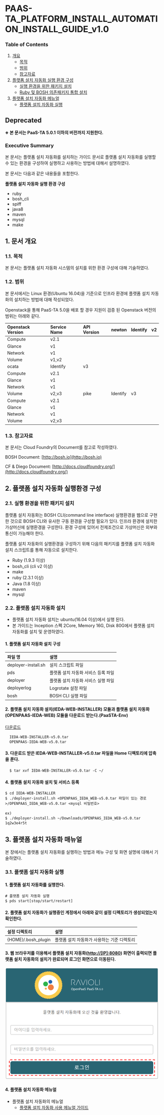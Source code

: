 # PAAS-TA\_PLATFORM\_INSTALL\_AUTOMATION\_INSTALL\_GUIDE\_v1.0

### Table of Contents

1. [개요](paas-ta_platform_install_automation_install_guide_v1.0.md#1)
   * [목적](paas-ta_platform_install_automation_install_guide_v1.0.md#2)
   * [범위](paas-ta_platform_install_automation_install_guide_v1.0.md#3)
   * [참고자료](paas-ta_platform_install_automation_install_guide_v1.0.md#4)
2. [플랫폼 설치 자동화 실행 환경 구성](paas-ta_platform_install_automation_install_guide_v1.0.md#5)
   * [실행 환경을 위한 패키지 설치](paas-ta_platform_install_automation_install_guide_v1.0.md#6)
   * [Ruby 및 BOSH 의존패키지 통합 설치](paas-ta_platform_install_automation_install_guide_v1.0.md#7)
3. [플랫폼 설치 자동화 메뉴얼](paas-ta_platform_install_automation_install_guide_v1.0.md#8)
   * [플랫폼 설치 자동화 실행](paas-ta_platform_install_automation_install_guide_v1.0.md#9)

## Deprecated

**※ 본 문서는 PaaS-TA 5.0.1 이하의 버전까지 지원한다.**

### Executive Summary

본 문서는 플랫폼 설치 자동화를 설치하는 가이드 문서로 플랫폼 설치 자동화를 실행할 수 있는 환경을 구성하여 실행하고 사용하는 방법에 대해서 설명하였다.

본 문서는 다음과 같은 내용들을 포함한다.

**플랫폼 설치 자동화 실행 환경 구성**

* ruby
* bosh\_cli
* spiff
* java8
* maven
* mysql
* make

## 1.  문서 개요

### 1.1.  목적

본 문서는 플랫폼 설치 자동화 시스템의 설치를 위한 환경 구성에 대해 기술하였다.

### 1.2.  범위

본 문서에서는 Linux 환경\(Ubuntu 16.04\)을 기준으로 인프라 환경에 플랫폼 설치 자동화의 설치하는 방법에 대해 작성되었다.

Openstack을 통해 PaaS-TA 5.0을 배포 할 경우 지원이 검증 된 Openstack 버전의 범위는 아래와 같다.

| Openstack Version | Service Name | API Version | newton | Identify | v2 |
| :--- | :--- | :--- | :--- | :--- | :--- |
| Compute | v2.1 |  |  |  |  |
| Glance | v1 |  |  |  |  |
| Network | v1 |  |  |  |  |
| Volume | v1,v2 |  |  |  |  |
| ocata | Identify | v3 |  |  |  |
| Compute | v2.1 |  |  |  |  |
| Glance | v1 |  |  |  |  |
| Network | v1 |  |  |  |  |
| Volume | v2,v3 | pike | Identify | v3 |  |
| Compute | v2.1 |  |  |  |  |
| Glance | v1 |  |  |  |  |
| Network | v1 |  |  |  |  |
| Volume | v2,v3 |  |  |  |  |

### 1.3.  참고자료

본 문서는 Cloud Foundry의 Document를 참고로 작성하였다.

BOSH Document: [http://bosh.io](http://bosh.io)

CF & Diego Document: [http://docs.cloudfoundry.org/](http://docs.cloudfoundry.org/)

## 2.  플랫폼 설치 자동화 실행환경 구성

### 2.1. 실행 환경을 위한 패키지 설치

플랫폼 설치 자동화는 BOSH CLI\(command line interface\) 실행환경을 웹으로 구현한 것으로 BOSH CLI와 유사한 구동 환경을 구성할 필요가 있다. 인프라 환경에 설치한 가상머신에 실행환경을 구성한다. 환경 구성에 있어서 전제조건으로 가상머신은 외부와 통신이 가능해야 한다.

플랫폼 설치 자동화의 실행환경을 구성하기 위해 다음의 패키지를 플랫폼 설치 자동화 설치 스크립트를 통해 자동으로 설치한다.

* Ruby \(1.9.3 이상\)
* bosh\_cli \(cli v2 이상\)
* make
* ruby \(2.3.1 이상\)
* Java \(1.8 이상\)
* maven
* mysql

### 2.2.  플랫폼 설치 자동화 설치

* 플랫폼 설치 자동화 설치는 ubuntu\(16.04 이상\)에서 실행 된다.
* 본 가이드는 Inception 스펙 2Core, Memory 16G, Disk 80G에서 플랫폼 설치 자동화를 설치 및 운영하였다.

#### 1.  플랫폼 설치 자동화 설치 구성

| 파일 명 | 설명 |
| :--- | :--- |
| deployer-install.sh | 설치 스크립트 파일 |
| pds | 플랫폼 설치 자동화 서비스 등록 파일 |
| deployer | 플랫폼 설치 자동화 서비스 실행 파일 |
| deployerlog | Logrotate 설정 파일 |
| bosh | BOSH CLI 실행 파일 |

#### 2.  플랫폼 설치 자동화 설치\(IEDA-WEB-INSTALLER\) 모듈과 플랫폼 설치 자동화\(OPENPAAS-IEDA-WEB\) 모듈을 다운로드 받는다.\(PaaSTA-Env\)

[다운로드](https://paas-ta.kr/download/package)

```text
  IEDA-WEB-INSTALLER-v5.0.tar
  OPENPAAS-IEDA-WEB-v5.0.tar
```

#### 3.  다운로드 받은 IEDA-WEB-INSTALLER-v5.0.tar 파일을 Home 디렉토리에 압축을 푼다.

```text
  $ tar xvf IEDA-WEB-INSTALLER-v5.0.tar -C ~/
```

#### 4.  플랫폼 설치 자동화 설치 및 서비스 등록

```text
$ cd IEDA-WEB-INSTALLER
$ ./deployer-install.sh <OPENPAAS_IEDA_WEB-v5.0.tar 파일이 있는 경로>/OPENPAAS_IEDA_WEB-v5.0.tar <mysql 비밀번호>

ex)
$ ./deployer-install.sh ~/Downloads/OPENPAAS_IEDA_WEB-v5.0.tar 1q2w3e4r5t
```

## 3.  플랫폼 설치 자동화 매뉴얼

본 장에서는 플랫폼 설치 자동화를 실행하는 방법과 메뉴 구성 및 화면 설명에 대해서 기술하였다.

### 3.1.  플랫폼 설치 자동화 실행

#### 1.  플랫폼 설치 자동화를 실행한다.

```text
# 플랫폼 설치 자동화 실행
$ pds start[stop/start/restart]
```

#### 2.  플랫폼 설치 자동화가 실행중인 계정에서 아래와 같이 설정 디렉토리가 생성되었는지 확인한다.

| 설정 디렉토리 | 설명 |
| :--- | :--- |
| {HOME}/.bosh\_plugin | 플랫폼 설치 자동화가 사용하는 기준 디렉토리 |

#### 3.  웹 브라우저를 이용해서 플랫폼 설치 자동화\([http://\[IP\]:8080](http://[IP]:8080)\) 화면이 출력되면 플랫폼 설치 자동화의 설치가 완료되며 로그인 화면으로 이동된다.

![](../../.gitbook/assets/login.png)

#### 4. 플랫폼 설치 자동화 메뉴얼

* 플랫폼 설치 자동화의 메뉴얼
  * [플랫폼 설치 자동화 사용 메뉴얼 가이드](paas-ta_platform_install_automation_use_manual_v1.0.md)

